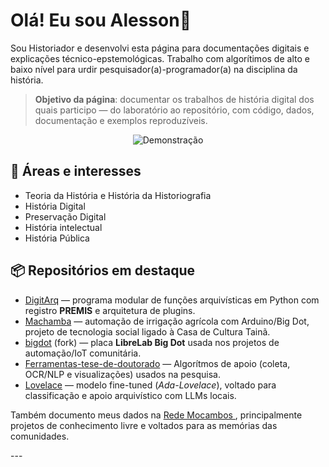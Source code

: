 # Olá! Eu sou Alesson👋

Sou Historiador e desenvolvi esta página para documentações digitais e explicações técnico-epstemológicas. Trabalho com algorítimos de alto e baixo nível para urdir pesquisador(a)-programador(a) na disciplina da história. 



> **Objetivo da página**: documentar os trabalhos de história digital dos quais participo — do laboratório ao repositório, com código, dados, documentação e exemplos reproduzíveis.


<p align="center">
  <img src="https://github.com/alessonrota/alessonrota/blob/main/video_demo.gif" alt="Demonstração" />
</p>



## 🔎 Áreas e interesses
- Teoria da História e História da Historiografia
- História Digital
- Preservação Digital
- História intelectual
- História Pública
## 📦 Repositórios em destaque
- [DigitArq](https://github.com/alessonrota/DigitArq) — programa modular de funções arquivísticas em Python com registro **PREMIS** e arquitetura de plugins.
- [Machamba](https://github.com/alessonrota/Machamba) — automação de irrigação agrícola com Arduino/Big Dot, projeto de tecnologia social ligado à Casa de Cultura Tainã.
- [bigdot](https://github.com/alessonrota/bigdot) (fork) — placa **LibreLab Big Dot** usada nos projetos de automação/IoT comunitária.
- [Ferramentas-tese-de-doutorado](https://github.com/alessonrota/Ferramentas-tese-de-doutorado) — Algorítmos de apoio (coleta, OCR/NLP e visualizações) usados na pesquisa.
- [Lovelace](https://github.com/alessonrota/Lovelace) — modelo fine-tuned (*Ada-Lovelace*), voltado para classificação e apoio arquivístico com LLMs locais.



<p>
  Também documento meus dados na 
  <a href="https://labmocambos.taina.net.br/alessonrota" target="_blank">
    Rede Mocambos
  </a>, principalmente projetos de conhecimento livre e voltados para as memórias das comunidades.
</p>
---
